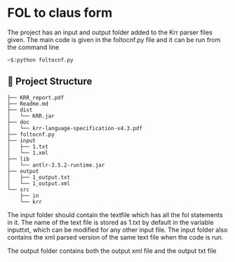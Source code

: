 # FOL to claus form 

The project has an input and output folder added to the Krr parser files given.
The main code is given in the foltocnf.py file and it can be run from the command line
```
~$:python foltocnf.py 

```

## 📁 Project Structure
```text
├── KRR_report.pdf
├── Readme.md
├── dist
│   └── KRR.jar
├── doc
│   └── krr-language-specification-v4.3.pdf
├── foltocnf.py
├── input
│   ├── 1.txt
│   └── 1.xml
├── lib
│   └── antlr-3.5.2-runtime.jar
├── output
│   ├── 1_output.txt
│   └── 1_output.xml
└── src
    ├── in
    └── krr
```

The input folder should contain the textfile which has all the fol statements in it.
The name of the text file is stored as 1.txt by default in the variable inputtxt, which can be modified for any other input file. The input folder also contains the xml parsed version of the same text file when the code is run.

The output folder contains both the output xml file and the output txt file
